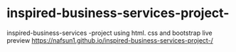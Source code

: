 # inspired-business-services-project-
inspired-business-services -project  using html. css and bootstrap 
live preview
https://nafsun1.github.io/inspired-business-services-project-/
